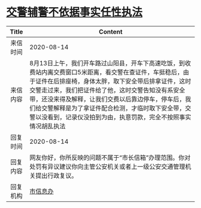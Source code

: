 # <a href="http://www.shangluo.gov.cn/zmhd/ldxxxx.jsp?urltype=leadermail.LeaderMailContentUrl&wbtreeid=1112&leadermailid=6313">交警辅警不依据事实任性执法</a>
| Title |                                                                                               Content                                                                                               |
|:-----:|-----------------------------------------------------------------------------------------------------------------------------------------------------------------------------------------------------|
| 来信时间  | 2020-08-14                                                                                                                                                                                          |
| 来信内容  | 8月13日上午，我们开车路过山阳县，开车下高速吃饭，到收费站内离交费窗口5米距离，看交警在查证件，车挺稳后，由于证件在后排座椅，身体太胖，取下安全带后排拿证件，这时交警走过来，我们把证件给了他，这时交警告知没有系安全带，还没来得及解释，让我们交费以后靠边停车，停车后，我们给交警解释是为了拿证件配合检测，才临时取下安全带，交警以没看到，记录仪没拍到为由，执意罚款，完全不按照事实情况胡乱执法 |
| 回复时间  | 2020-08-14                                                                                                                                                                                          |
| 回复内容  | 网友你好，你所反映的问题不属于“市长信箱”办理范围。你对处罚有异议建议你向主管公安机关或者上一级公安交通管理机关提出行政复议。                                                                                                                                     |
| 回复机构  | <a href="../../categories/agencies/市信息办.md">市信息办</a>                                                                                                                                                |